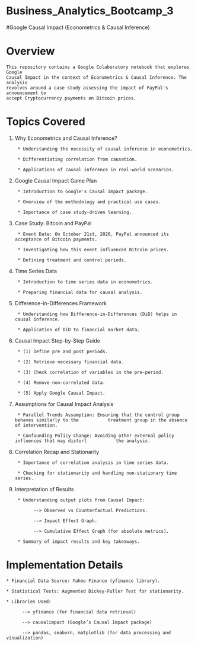 # Business_Analytics_Bootcamp_3


#Google Causal Impact (Econometrics &amp; Causal Inference)


# Overview

    This repository contains a Google Colaboratory notebook that explores Google 
    Causal Impact in the context of Econometrics & Causal Inference. The analysis
    revolves around a case study assessing the impact of PayPal's announcement to 
    accept Cryptocurrency payments on Bitcoin prices.


# Topics Covered

1. Why Econometrics and Causal Inference?

        * Understanding the necessity of causal inference in econometrics.
        
        * Differentiating correlation from causation.
        
        * Applications of causal inference in real-world scenarios.
  

2. Google Causal Impact Game Plan

        * Introduction to Google's Causal Impact package.
        
        * Overview of the methodology and practical use cases.
        
        * Importance of case study-driven learning.
  

3. Case Study: Bitcoin and PayPal

        * Event Date: On October 21st, 2020, PayPal announced its acceptance of Bitcoin payments.
        
        * Investigating how this event influenced Bitcoin prices.
        
        * Defining treatment and control periods.
  

4. Time Series Data

        * Introduction to time series data in econometrics.
        
        * Preparing financial data for causal analysis.
  

5. Difference-in-Differences Framework

        * Understanding how Difference-in-Differences (DiD) helps in causal inference.
        
        * Application of DiD to financial market data.


6. Causal Impact Step-by-Step Guide

        * (1) Define pre and post periods.
        
        * (2) Retrieve necessary financial data.
        
        * (3) Check correlation of variables in the pre-period.
        
        * (4) Remove non-correlated data.
        
        * (5) Apply Google Causal Impact.
  

7. Assumptions for Causal Impact Analysis

        * Parallel Trends Assumption: Ensuring that the control group behaves similarly to the           treatment group in the absence of intervention.
        
        * Confounding Policy Change: Avoiding other external policy influences that may distort           the analysis.


8. Correlation Recap and Stationarity

        * Importance of correlation analysis in time series data.
        
        * Checking for stationarity and handling non-stationary time series.
  

9. Interpretation of Results

        * Understanding output plots from Causal Impact:
      
              --> Observed vs Counterfactual Predictions.
              
              --> Impact Effect Graph.
              
              --> Cumulative Effect Graph (for absolute metrics).
    
        * Summary of impact results and key takeaways.


# Implementation Details

    * Financial Data Source: Yahoo Finance (yfinance library).
    
    * Statistical Tests: Augmented Dickey-Fuller Test for stationarity.
    
    * Libraries Used:
    
          --> yfinance (for financial data retrieval)
          
          --> causalimpact (Google’s Causal Impact package)
          
          --> pandas, seaborn, matplotlib (for data processing and visualization)
